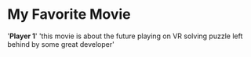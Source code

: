 # My Favorite Movie
'**Player 1**'
'this movie is about the future playing on VR solving puzzle left behind by some great developer'
